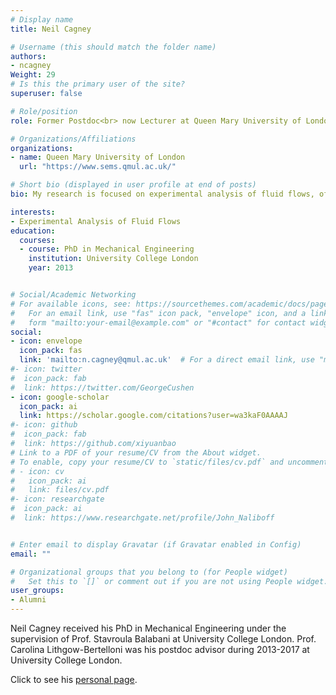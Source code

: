 ```yaml
---
# Display name
title: Neil Cagney

# Username (this should match the folder name)
authors:
- ncagney
Weight: 29
# Is this the primary user of the site?
superuser: false

# Role/position
role: Former Postdoc<br> now Lecturer at Queen Mary University of London

# Organizations/Affiliations
organizations:
- name: Queen Mary University of London
  url: "https://www.sems.qmul.ac.uk/"

# Short bio (displayed in user profile at end of posts)
bio: My research is focused on experimental analysis of fluid flows, often using a combination of flow measurements techniques (e.g. Particle-Image Velocimetry, visualisation) and post-processing methods (e.g. Lagrangian analysis) to identify the underlying physics of a problem.

interests:
- Experimental Analysis of Fluid Flows
education:
  courses:
  - course: PhD in Mechanical Engineering
    institution: University College London
    year: 2013


# Social/Academic Networking
# For available icons, see: https://sourcethemes.com/academic/docs/page-builder/#icons
#   For an email link, use "fas" icon pack, "envelope" icon, and a link in the
#   form "mailto:your-email@example.com" or "#contact" for contact widget.
social:
- icon: envelope
  icon_pack: fas
  link: 'mailto:n.cagney@qmul.ac.uk'  # For a direct email link, use "mailto:test@example.org".
#- icon: twitter
#  icon_pack: fab
#  link: https://twitter.com/GeorgeCushen
- icon: google-scholar
  icon_pack: ai
  link: https://scholar.google.com/citations?user=wa3kaF0AAAAJ
#- icon: github
#  icon_pack: fab
#  link: https://github.com/xiyuanbao
# Link to a PDF of your resume/CV from the About widget.
# To enable, copy your resume/CV to `static/files/cv.pdf` and uncomment the lines below.
# - icon: cv
#   icon_pack: ai
#   link: files/cv.pdf
#- icon: researchgate
#  icon_pack: ai
#  link: https://www.researchgate.net/profile/John_Naliboff


# Enter email to display Gravatar (if Gravatar enabled in Config)
email: ""

# Organizational groups that you belong to (for People widget)
#   Set this to `[]` or comment out if you are not using People widget.
user_groups:
- Alumni
---
```


Neil Cagney received his PhD in Mechanical Engineering under the supervision of Prof. Stavroula Balabani at University College London. Prof. Carolina Lithgow-Bertelloni was his postdoc advisor during 2013-2017 at University College London. 

Click to see his [personal page](https://www.sems.qmul.ac.uk/staff/n.cagney).

